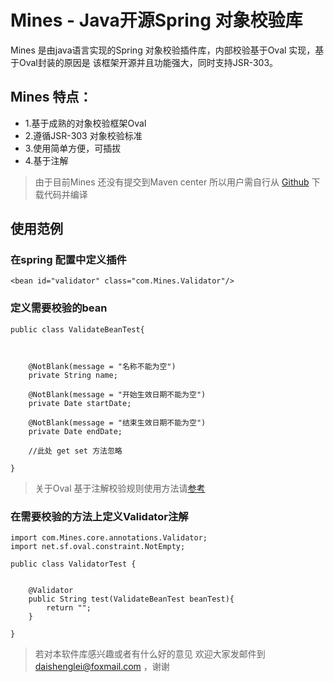 # Mines - Java开源Spring 对象校验库

Mines 是由java语言实现的Spring 对象校验插件库，内部校验基于Oval 实现，基于Oval封装的原因是 该框架开源并且功能强大，同时支持JSR-303。

## Mines 特点：
- 1.基于成熟的对象校验框架Oval
- 2.遵循JSR-303 对象校验标准
- 3.使用简单方便，可插拔
- 4.基于注解

> 由于目前Mines 还没有提交到Maven center 所以用户需自行从 [Github](https://github.com/NormanDai/Mines) 下载代码并编译

## 使用范例

### **在spring 配置中定义插件**


```
<bean id="validator" class="com.Mines.Validator"/>
```

### **定义需要校验的bean**


```
public class ValidateBeanTest{

   
    
    @NotBlank(message = "名称不能为空")
    private String name;
   
    @NotBlank(message = "开始生效日期不能为空")
    private Date startDate;
   
    @NotBlank(message = "结束生效日期不能为空")
    private Date endDate;
	
	//此处 get set 方法忽略
	
}
```

> 关于Oval 基于注解校验规则使用方法请[参考](http://blog.csdn.net/neweastsun/article/details/49154337)



### **在需要校验的方法上定义Validator注解**




```
import com.Mines.core.annotations.Validator;
import net.sf.oval.constraint.NotEmpty;

public class ValidatorTest {


    @Validator
    public String test(ValidateBeanTest beanTest){
        return "";
    }

}
```


> 若对本软件库感兴趣或者有什么好的意见 欢迎大家发邮件到 daishenglei@foxmail.com ，谢谢


















